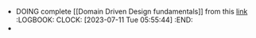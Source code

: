 - DOING complete [[Domain Driven Design fundamentals]] from this [link](https://www.pluralsight.com/courses/fundamentals-domain-driven-design)
  :LOGBOOK:
  CLOCK: [2023-07-11 Tue 05:55:44]
  :END:
-